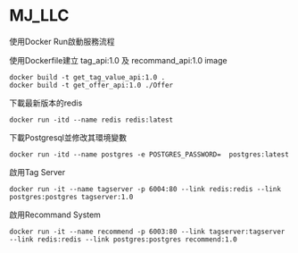 # MJ_LLC

使用Docker Run啟動服務流程

使用Dockerfile建立 tag_api:1.0 及 recommand_api:1.0 image
```
docker build -t get_tag_value_api:1.0 .
docker build -t get_offer_api:1.0 ./Offer
```
下載最新版本的redis
```
docker run -itd --name redis redis:latest
```
下載Postgresql並修改其環境變數
```
docker run -itd --name postgres -e POSTGRES_PASSWORD=  postgres:latest
```
啟用Tag Server
```
docker run -it --name tagserver -p 6004:80 --link redis:redis --link postgres:postgres tagserver:1.0
```
啟用Recommand System
```
docker run -it --name recommend -p 6003:80 --link tagserver:tagserver --link redis:redis --link postgres:postgres recommend:1.0
```
